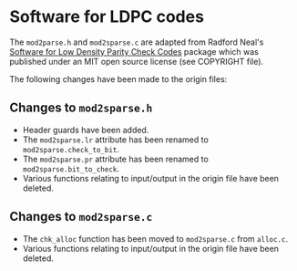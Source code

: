 # Software for LDPC codes

The `mod2parse.h` and `mod2sparse.c` are adapted from Radford Neal's [Software for Low Density Parity Check Codes](https://www.cs.toronto.edu/~radford/ftp/LDPC-2012-02-11/index.html) package which was published under an MIT open source license (see COPYRIGHT file).

The following changes have been made to the origin files:

## Changes to `mod2sparse.h`
- Header guards have been added.
- The `mod2sparse.lr` attribute has been renamed to `mod2sparse.check_to_bit`.
- The `mod2sparse.pr` attribute has been renamed to `mod2sparse.bit_to_check`.
- Various functions relating to input/output in the origin file have been deleted.

## Changes to `mod2sparse.c`
- The `chk_alloc` function has been moved to `mod2sparse.c` from `alloc.c`.
- Various functions relating to input/output in the origin file have been deleted.